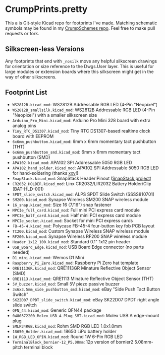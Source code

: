CrumpPrints.pretty
==================

This a is Git-style Kicad repo for footprints I've made. Matching schematic symbols may be found in my [CrumpSchemes repo](https://github.com/tylercrumpton/CrumpSchemes). Feel free to make pull requests or fork.

Silkscreen-less Versions
------------------------
Any footprints that end with `_nosilk` move any helpful silkscreen drawings for orientation or size reference to the Dwgs.User layer.
This is useful for large modules or extension boards where this silkscreen might get in the way of other silkscreens.

Footprint List
--------------
* `WS2812B.kicad_mod`: WS2812B Addressable RGB LED (4-Pin "Neopixel")
* `WS2812B_smallsilk.kicad_mod`: WS2812B Addressable RGB LED (4-Pin "Neopixel") with a smaller silkscreen size
* `Arduino_Pro_Mini.kicad_mod`: Arduino Pro Mini 328 board with extra analog pins
* `Tiny_RTC_DS1307.kicad_mod`: Tiny RTC DS1307-based realtime clock board with EEPROM
* `6x6mm_pushbutton.kicad_mod`: 6mm x 6mm momentary tact pushbutton (THT)
* `6x6mm_pushbutton_smd.kicad_mod`: 6mm x 6mm momentary tact pushbutton (SMD)
* `APA102.kicad_mod`: APA102 SPI Addressable 5050 RGB LED
* `APA102_hand_solder.kicad_mod`: APA102 SPI Addressable 5050 RGB LED for hand-soldering (thanks [xxv](https://github.com/tylercrumpton/CrumpPrints.pretty/pull/3)!)
* `SnapStack.kicad_mod`: SnapStack Header Pinout ([SnapStack project](https://github.com/tylercrumpton/SnapStack))
* `CR2032_HOLDER.kicad_mod`: Linx CR2032/LIR2032 Battery Holder/Clip (BAT-HLD-001)
* `SPDT_slide_switch.kicad_mod`: ALPS SPDT Slide Switch (SSSS810701)
* `SM200.kicad_mod`: Synapse Wireless SM200 SNAP wireless module
* `16_snap.kicad_mod`: Size 16 (7/16") snap fastener
* `MPCIe_full_card.kicad_mod`: Full mini PCI express card module
* `MPCIe_half_card.kicad_mod`: Half mini PCI express card module
* `MPCIe_socket.kicad_mod`: Socket for mini PCI express cards
* `FB-45-4.kicad_mod`: Polycase FB-45-4 four-button key fob PCB layout
* `TC200.kicad_mod`: Custom Synapse Wireless SNAP wireless module
* `RF200.kicad_mod`: Synapse Wireless RF200 SNAP wireless module
* `Header_1x12_100.kicad_mod`: Standard 0.1" 1x12 pin header
* `USB_Board_Edge.kicad_mod`: USB Board Edge connector (no parts needed)
* `D1_mini.kicad_mod`: Wemos D1 Mini
* `Raspberry_Pi_Zero.kicad_mod`: Raspberry Pi Zero hat template
* `QRE1113GR.kicad_mod`: QRE1113GR Minature Reflective Object Sensor (SMD)
* `QRE1113.kicad_mod`: QRE1113 Minature Reflective Object Sensor (THT)
* `5V_buzzer.kicad_mod`: Small 5V piezo passive buzzer
* `3x6x3.5mm_side_pushbutton_smd.kicad_mod`: eBay "Side Push Tact Button Switch"
* `SK22D07_DPDT_slide_switch.kicad_mod`: eBay SK22D07 DPDT right angle slide switch
* `QFN_44.kicad_mod`: Generic QFN44 package
* `0480372200_Molex_USB_A_Plug_SMT.kicad_mod`: Molex USB A edge-mount plug
* `SMLP34RGB.kicad_mod`: Rohm SMD RGB LED 1.0x1.0mm
* `18650_Holder.kicad_mod`: 18650 LiPo battery holder
* `1W_RGB_LED_6PIN.kicad_mod`: Round 1W 6-Pin RGB LED
* `TerminalBlock_bornier-12_P5.08mm`: 12p version of bornier2 5.08mm-pitch terminal block

